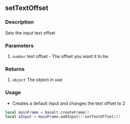 ## setTextOffset

### Description

Sets the input text offset

### Parameters

1. `number` text offset - The offset you want it to be

### Returns

1. `object` The object in use

### Usage

* Creates a default input and changes the text offset to 2

```lua
local mainFrame = basalt.createFrame()
local aInput = mainFrame:addInput():setTextOffset(2)
```